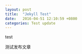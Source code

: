 ```yaml
---
layout: post
title:  "Jekyll Test"
date:   2016-04-51 12:10:59 +0800
categories: Test update
---
```


test

测试发布文章

